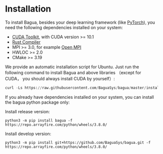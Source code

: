 # Installation

To install Bagua, besides your deep learning framework (like [PyTorch](https://pytorch.org/get-started/locally/)), you need the following dependencies installed on your system:

* [CUDA Toolkit](https://developer.nvidia.com/cuda-downloads), with CUDA version >= 10.1
* [Rust Compiler](https://www.rust-lang.org/tools/install)
* MPI >= 3.0, for example [Open MPI](https://www.open-mpi.org/)
* HWLOC >= 2.0
* CMake >= 3.19

We provide an automatic installation script for Ubuntu. Just run the following command to install Bagua and above libraries （except for CUDA， you should always install CUDA by yourself）:

```python
curl -Ls https://raw.githubusercontent.com/BaguaSys/bagua/master/install.sh | sudo bash
```

If you already have dependencies installed on your system, you can install the bagua python package only:

Install release version:

```shell
python3 -m pip install bagua -f https://repo.arrayfire.com/python/wheels/3.8.0/
```

Install develop version:

```shell
python3 -m pip install git+https://github.com/BaguaSys/bagua.git -f https://repo.arrayfire.com/python/wheels/3.8.0/
```
